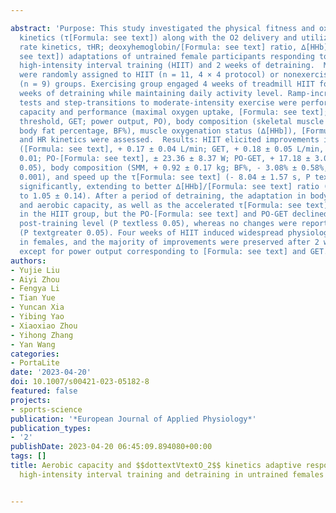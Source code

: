 ---
abstract: 'Purpose: This study investigated the physical fitness and oxygen uptake
  kinetics (τ[Formula: see text]) along with the O2 delivery and utilization (heart
  rate kinetics, τHR; deoxyhemoglobin/[Formula: see text] ratio, ∆[HHb]/[Formula:
  see text]) adaptations of untrained female participants responding to 4 weeks of
  high-intensity interval training (HIIT) and 2 weeks of detraining.  Methods: Participants
  were randomly assigned to HIIT (n = 11, 4 × 4 protocol) or nonexercising control
  (n = 9) groups. Exercising group engaged 4 weeks of treadmill HIIT followed by 2
  weeks of detraining while maintaining daily activity level. Ramp-incremental (RI)
  tests and step-transitions to moderate-intensity exercise were performed. Aerobic
  capacity and performance (maximal oxygen uptake, [Formula: see text]; gas-exchange
  threshold, GET; power output, PO), body composition (skeletal muscle mass, SMM;
  body fat percentage, BF%), muscle oxygenation status (∆[HHb]), [Formula: see text],
  and HR kinetics were assessed.  Results: HIIT elicited improvements in aerobic capacity
  ([Formula: see text], + 0.17 ± 0.04 L/min; GET, + 0.18 ± 0.05 L/min, P textless
  0.01; PO-[Formula: see text], ± 23.36 ± 8.37 W; PO-GET, + 17.18 ± 3.07 W, P textless
  0.05), body composition (SMM, + 0.92 ± 0.17 kg; BF%, - 3.08% ± 0.58%, P textless
  0.001), and speed up the τ[Formula: see text] (- 8.04 ± 1.57 s, P textless 0.001)
  significantly, extending to better ∆[HHb]/[Formula: see text] ratio (1.18 ± 0.08
  to 1.05 ± 0.14). After a period of detraining, the adaptation in body composition
  and aerobic capacity, as well as the accelerated τ[Formula: see text] were maintained
  in the HIIT group, but the PO-[Formula: see text] and PO-GET declined below the
  post-training level (P textless 0.05), whereas no changes were reported in controls
  (P textgreater 0.05). Four weeks of HIIT induced widespread physiological adaptations
  in females, and the majority of improvements were preserved after 2 weeks of detraining
  except for power output corresponding to [Formula: see text] and GET.'
authors:
- Yujie Liu
- Aiyi Zhou
- Fengya Li
- Tian Yue
- Yuncan Xia
- Yibing Yao
- Xiaoxiao Zhou
- Yihong Zhang
- Yan Wang
categories:
- PortaLite
date: '2023-04-20'
doi: 10.1007/s00421-023-05182-8
featured: false
projects:
- sports-science
publication: '*European Journal of Applied Physiology*'
publication_types:
- '2'
publishDate: 2023-04-20 06:45:09.894080+00:00
tags: []
title: Aerobic capacity and $$dottextVtextO_2$$ kinetics adaptive responses to short-term
  high-intensity interval training and detraining in untrained females

---
